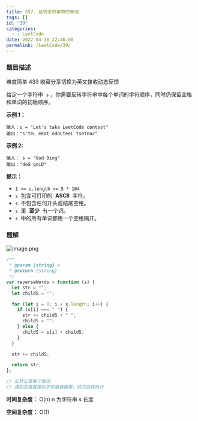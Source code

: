 ```yaml
---
title: 557. 反转字符串中的单词
tags: []
id: "39"
categories:
  - - LeetCode
date: 2022-04-18 22:46:00
permalink: /LeetCode/39/
---
```


### 题目描述

难度简单 433 收藏分享切换为英文接收动态反馈

给定一个字符串  `s` ，你需要反转字符串中每个单词的字符顺序，同时仍保留空格和单词的初始顺序。

**示例 1：**

```
输入：s = "Let's take LeetCode contest"
输出："s'teL ekat edoCteeL tsetnoc"

```

<!--more-->

**示例 2:**

```
输入： s = "God Ding"
输出："doG gniD"

```

**提示：**

- `1 <= s.length <= 5 * 104`
- `s`  包含可打印的  **ASCII**  字符。
- `s`  不包含任何开头或结尾空格。
- `s`  里  **至少**  有一个词。
- `s`  中的所有单词都用一个空格隔开。

### 题解

![image.png](https://s2.loli.net/2022/04/18/XjQRBJ8HuLIi7ay.png)

```jsx
/**
 * @param {string} s
 * @return {string}
 */
var reverseWords = function (s) {
  let str = "";
  let childS = "";

  for (let i = 0; i < s.length; i++) {
    if (s[i] === " ") {
      str += childS + " ";
      childS = "";
    } else {
      childS = s[i] + childS;
    }
  }

  str += childS;

  return str;
};

// 反转记录每个单词
// 遇到空格就推到字符串容器里，依次这样执行
```

**时间复杂度：** O(n) n 为字符串 s 长度

**空间复杂度：** O(1)
